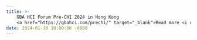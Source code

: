 ```yaml
---
title: >-
    GBA HCI Forum Pre-CHI 2024 in Hong Kong
    <a href="https://gbahci.com/prechi/" target="_blank">Read more <i class="fas fa-angle-double-right"></i></a>
date: 2024-01-30 10:00:00 -0800
---
```

